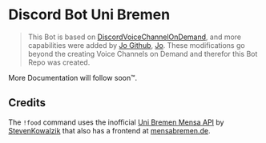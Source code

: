 # Discord Bot Uni Bremen
> This Bot is based on [DiscordVoiceChannelOnDemand](https://github.com/jnthn-b/DiscordVoiceChannelOnDemand), and more capabilities were added by [Jo Github](https://github.com/JoHoop), [Jo](https://jolienhoop.com/). These modifications go beyond the creating Voice Channels on Demand and therefor this Bot Repo was created.  

More Documentation will follow soon™.

## Credits
The `!food` command uses the inofficial [Uni Bremen Mensa API](https://github.com/StevenKowalzik/Mensa-Bremen-API) by [StevenKowalzik](https://github.com/StevenKowalzik/) that also has a frontend at [mensabremen.de](https://mensabremen.de).
